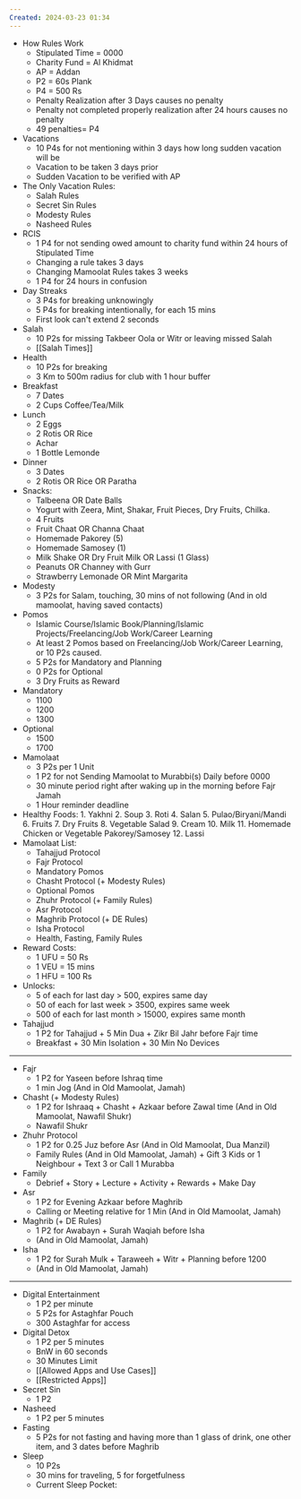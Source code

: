 ```yaml
---
Created: 2024-03-23 01:34
---
```

- ​​​How Rules Work
    - Stipulated Time = 0000
    - Charity Fund = Al Khidmat
    - AP = Addan
    - P2 = 60s Plank
    - P4 = 500 Rs
    - Penalty Realization after 3 Days causes no penalty
    - Penalty not completed properly realization after 24 hours causes no penalty
    - 49 penalties= P4
- Vacations
    - 10 P4s for not mentioning within 3 days how long sudden vacation will be
    - Vacation to be taken 3 days prior
    - Sudden Vacation to be verified with AP
- The Only Vacation Rules:
	- Salah Rules
	- Secret Sin Rules
	- Modesty Rules
	- Nasheed Rules
- RCIS
    - 1 P4 for not sending owed amount to charity fund within 24 hours of Stipulated Time
    - Changing a rule takes 3 days
    - Changing Mamoolat Rules takes 3 weeks
    - 1 P4 for 24 hours in confusion
- Day Streaks
    - 3 P4s for breaking unknowingly
    - 5 P4s for breaking intentionally, for each 15 mins
    - First look can't extend 2 seconds
- Salah
    - 10 P2s for missing Takbeer Oola or Witr or leaving missed Salah
    - [[Salah Times]]
- Health
    - 10 P2s for breaking
    - 3 Km to 500m radius for club with 1 hour buffer
- Breakfast
	- 7 Dates
	- 2 Cups Coffee/Tea/Milk
- Lunch
	- 2 Eggs
	- 2 Rotis OR Rice
	- Achar
	- 1 Bottle Lemonde
- Dinner
	- 3 Dates
	- 2 Rotis OR Rice OR Paratha
- Snacks:
	- Talbeena OR Date Balls
	- Yogurt with Zeera, Mint, Shakar, Fruit Pieces, Dry Fruits, Chilka.
	- 4 Fruits
	- Fruit Chaat OR Channa Chaat
	- Homemade Pakorey (5)
	- Homemade Samosey (1)
	- Milk Shake OR Dry Fruit Milk OR Lassi (1 Glass)
	- Peanuts OR Channey with Gurr
	- Strawberry Lemonade OR Mint Margarita
- Modesty
	- 3 P2s for Salam, touching, 30 mins of not following (And in old mamoolat, having saved contacts)
- Pomos
	- Islamic Course/Islamic Book/Planning/Islamic Projects/Freelancing/Job Work/Career Learning
	- At least 2 Pomos based on Freelancing/Job Work/Career Learning, or 10 P2s caused.
	- 5 P2s for Mandatory and Planning
	- 0 P2s for Optional
	- 3 Dry Fruits as Reward
- Mandatory
	- 1100
	- 1200
	- 1300
- Optional
	- 1500
	- 1700
- Mamolaat
	- 3 P2s per 1 Unit
	- 1 P2 for not Sending Mamoolat to Murabbi(s) Daily before 0000
	- 30 minute period right after waking up in the morning before Fajr Jamah 
	- 1 Hour reminder deadline
- Healthy Foods:
		1. Yakhni
		2. Soup
		3. Roti
		4. Salan
		5. Pulao/Biryani/Mandi
		6. Fruits
		7. Dry Fruits
		8. Vegetable Salad
		9. Cream
		10. Milk
		11. Homemade Chicken or Vegetable Pakorey/Samosey
		12. Lassi
- Mamolaat List:
	- Tahajjud Protocol
	- Fajr Protocol
	- Mandatory Pomos
	- Chasht Protocol (+ Modesty Rules)
	- Optional Pomos
	- Zhuhr Protocol (+ Family Rules)
	- Asr Protocol
	- Maghrib Protocol (+ DE Rules)
	- Isha Protocol
	- Health, Fasting, Family Rules 
- Reward Costs:
	-  1 UFU = 50 Rs
	- 1 VEU = 15 mins
	- 1 HFU = 100 Rs
- Unlocks:
	- 5 of each for last day > 500, expires same day
	- 50 of each for last week > 3500, expires same week
	- 500 of each for last month > 15000, expires same month
- Tahajjud
	- 1 P2 for Tahajjud + 5 Min Dua + Zikr Bil Jahr before Fajr time
	- Breakfast + 30 Min Isolation + 30 Min No Devices 
- ---
- Fajr
	- 1 P2 for Yaseen before Ishraq time
	- 1 min Jog (And in Old Mamoolat, Jamah)
- Chasht (+ Modesty Rules) 
	- 1 P2 for Ishraaq + Chasht + Azkaar before Zawal time (And in Old Mamoolat, Nawafil Shukr)
	- Nawafil Shukr
- Zhuhr Protocol
	- 1 P2 for 0.25 Juz before Asr (And in Old Mamoolat, Dua Manzil)
	- Family Rules (And in Old Mamoolat, Jamah) + Gift 3 Kids or 1 Neighbour + Text 3 or Call 1 Murabba
- Family
	- Debrief + Story + Lecture + Activity + Rewards + Make Day
- Asr
	- 1 P2 for Evening Azkaar before Maghrib
	- Calling or Meeting relative for 1 Min (And in Old Mamoolat, Jamah)
- Maghrib (+ DE Rules)
	- 1 P2 for Awabayn + Surah Waqiah before Isha
	- (And in Old Mamoolat, Jamah)
- Isha
	- 1 P2 for Surah Mulk + Taraweeh + Witr + Planning before 1200
	- (And in Old Mamoolat, Jamah)
- ---
- Digital Entertainment
	- 1 P2 per minute
	- 5 P2s for Astaghfar Pouch
	- 300 Astaghfar for access
- Digital Detox
	- 1 P2 per 5 minutes
	- BnW in 60 seconds
	- 30 Minutes Limit
	- [[Allowed Apps and Use Cases]]
	- [[Restricted Apps]]
- Secret Sin
	- 1 P2
- Nasheed
	- 1 P2 per 5 minutes
- Fasting
	- 5 P2s for not fasting and having more than 1 glass of drink, one other item, and 3 dates before Maghrib
- Sleep
	- 10 P2s
	- 30 mins for traveling, 5 for forgetfulness
	- Current Sleep Pocket: 